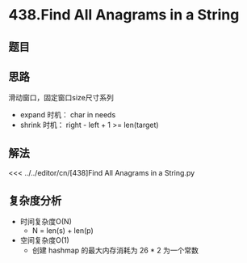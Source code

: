 # 438.Find All Anagrams in a String

## 题目
<!--@include: ../../editor/cn/doc/content/[438]Find All Anagrams in a String.md-->

## 思路
滑动窗口，固定窗口size尺寸系列
- expand 时机： char in needs
- shrink 时机： right - left + 1 >= len(target)

## 解法
<<< ../../editor/cn/[438]Find All Anagrams in a String.py

## 复杂度分析
- 时间复杂度O(N)
  - N = len(s) + len(p)
- 空间复杂度O(1)
  - 创建 hashmap 的最大内存消耗为 26 * 2 为一个常数
